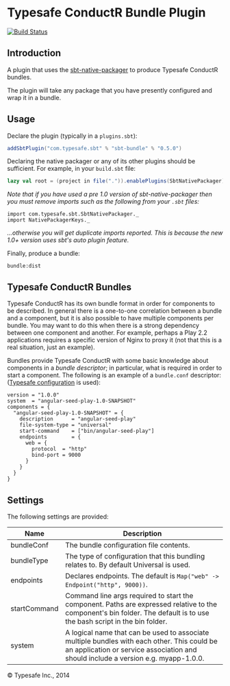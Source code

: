 # Typesafe ConductR Bundle Plugin

[![Build Status](https://api.travis-ci.org/sbt/sbt-bundle.png?branch=master)](https://travis-ci.org/sbt/sbt-bundle)

## Introduction

A plugin that uses the [sbt-native-packager](https://github.com/sbt/sbt-native-packager) to produce Typesafe ConductR bundles.

The plugin will take any package that you have presently configured and wrap it in a bundle.

## Usage

Declare the plugin (typically in a `plugins.sbt`):

```scala
addSbtPlugin("com.typesafe.sbt" % "sbt-bundle" % "0.5.0")
```

Declaring the native packager or any of its other plugins should be sufficient. For example, in your `build.sbt` file:

```scala
lazy val root = (project in file(".")).enablePlugins(SbtNativePackager)
```

_Note that if you have used a pre 1.0 version of sbt-native-packager then you must remove imports such as the following from your `.sbt` files:_


```
import com.typesafe.sbt.SbtNativePackager._
import NativePackagerKeys._
```

_...otherwise you will get duplicate imports reported. This is because the new 1.0+ version uses sbt's auto plugin feature._

Finally, produce a bundle:

```
bundle:dist
```

## Typesafe ConductR Bundles

Typesafe ConductR has its own bundle format in order for components to be described. In general there is a one-to-one correlation between a bundle and a component, but it is also possible to have multiple components per bundle. You may want to do this when there is a strong dependency between one component and another. For example, perhaps a Play 2.2 applications requires a specific version of Nginx to proxy it (not that this is a real situation, just an example).

Bundles provide Typesafe ConductR with some basic knowledge about components in a *bundle descriptor*; in particular, what is required in order to start a component. The following is an example of a `bundle.conf` descriptor:
([Typesafe configuration](https://github.com/typesafehub/config) is used):

```
version = "1.0.0"
system  = "angular-seed-play-1.0-SNAPSHOT"
components = {
  "angular-seed-play-1.0-SNAPSHOT" = {
    description      = "angular-seed-play"
    file-system-type = "universal"
    start-command    = ["bin/angular-seed-play"]
    endpoints        = {
      web = {
        protocol  = "http"
        bind-port = 9000
      }
    }
  }
}
```

## Settings

The following settings are provided:

Name         | Description
-------------|-------------
bundleConf   | The bundle configuration file contents.
bundleType   | The type of configuration that this bundling relates to. By default Universal is used.
endpoints    | Declares endpoints. The default is `Map("web" -> Endpoint("http", 9000))`.
startCommand | Command line args required to start the component. Paths are expressed relative to the component's bin folder. The default is to use the bash script in the bin folder.
system       | A logical name that can be used to associate multiple bundles with each other. This could be an application or service association and should include a version e.g. myapp-1.0.0.

&copy; Typesafe Inc., 2014

